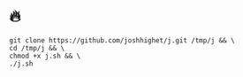 # 🔥
```mkdir /tmp/j && \
git clone https://github.com/joshhighet/j.git /tmp/j && \
cd /tmp/j && \
chmod +x j.sh && \
./j.sh
